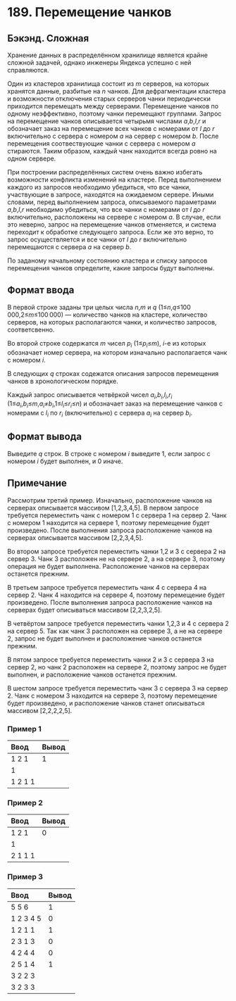 # 189. Перемещение чанков

## Бэкэнд. Сложная

Хранение данных в распределённом хранилище является крайне сложной задачей, однако инженеры Яндекса успешно с ней справляются.

Один из кластеров хранилища состоит из <i>m</i> серверов, на которых хранятся данные, разбитые на <i>n</i> чанков. Для дефрагментации кластера и возможности отключения старых серверов чанки периодически приходится перемещать между серверами. Перемещение чанков по одному неэффективно, поэтому чанки перемещают группами. Запрос на перемещение чанков описывается четырьмя числами <i>a</i>,<i>b</i>,<i>l</i>,<i>r</i> и обозначает заказ на перемещение всех чанков с номерами от <i>l</i> до <i>r</i> включительно с сервера с номером <i>a</i> на сервер с номером <i>b</i>. После перемещения соотвествующие чанки с сервера с номером <i>a</i> стираются. Таким образом, каждый чанк находится всегда ровно на одном сервере.

При построении распределённых систем очень важно избегать возможности конфликта изменений на кластере. Перед выполнением каждого из запросов необходимо убедиться, что все чанки, участвующие в запросе, находятся на ожидаемом сервере. Иными словами, перед выполнением запроса, описываемого параметрами <i>a</i>,<i>b</i>,<i>l</i>,<i>r</i> необходимо убедиться, что все чанки с номерами от <i>l</i> до <i>r</i> включительно, расположены на сервере с номером <i>a</i>. В случае, если это неверно, запрос на перемещение чанков отменяется, и система переходит к обработке следующего запроса. Если же это верно, то запрос осуществляется и все чанки от <i>l</i> до <i>r</i> включительно перемещаются с сервера <i>a</i> на сервер <i>b</i>.

По заданому начальному состоянию кластера и списку запросов перемещения чанков определите, какие запросы будут выполнены.

## Формат ввода

В первой строке заданы три целых числа <i>n</i>,<i>m</i> и <i>q</i> (1≤<i>n</i>,<i>q</i>≤100 000,2≤<i>m</i>≤100 000) — количество чанков на кластере, количество серверов, на которых располагаются чанки, и количество запросов, соответсвенно.

Во второй строке содержатся <i>m</i> чисел <i>p<sub>i</sub></i> (1≤<i>p<sub>i</sub></i>≤<i>m</i>), <i>i</i>-е из которых обозначает номер сервера, на котором изначально располагается чанк с номером <i>i</i>.

В следующих <i>q</i> строках содежатся описания запросов перемещения чанков в хронологическом порядке.

Каждый запрос описывается четвёркой чисел <i>a<sub>i</sub></i>,<i>b<sub>i</sub></i>,<i>l<sub>i</sub></i>,<i>r<sub>i</sub></i> (1≤<i>a<sub>i</sub></i>,<i>b<sub>i</sub></i>≤<i>m</i>,<i>a<sub>i</sub></i>≠<i>b<sub>i</sub></i>,1≤<i>l<sub>i</sub></i>≤<i>r<sub>i</sub></i>≤<i>n</i>) и обозначает заказ на перемещение чанков с номерами с <i>l<sub>i</sub></i> по <i>r<sub>i</sub></i> (включительно) с сервера <i>a<sub>i</sub></i> на сервер <i>b<sub>i</sub></i>.

## Формат вывода

Выведите <i>q</i> строк. В строке с номером <i>i</i> выведите 1, если запрос с номером <i>i</i> будет выполнен, и 0 иначе.

## Примечание

Рассмотрим третий пример. Изначально, расположение чанков на серверах описывается массивом [1,2,3,4,5].
В первом запросе требуется переместить чанк с номером 1 с сервера 1 на сервер 2. Чанк с номером 1 находится на сервере 1, поэтому перемещение будет произведено. После выполнения запроса расположение чанков на серверах описывается массивом [2,2,3,4,5].

Во втором запросе требуется переместить чанки 1,2 и 3 с сервера 2 на сервер 3. Чанк 3 расположен не на сервере 2, а на сервере 3, поэтому операция не будет выполнена. Расположение чанков на серверах останется прежним.

В третьем запросе требуется переместить чанк 4 с сервера 4 на сервер 2. Чанк 4 находится на сервере 4, поэтому перемещение будет произведено. После выполнения запроса расположение чанков на серверах будет описываться массивом [2,2,3,2,5].

В четвёртом запросе требуется переместить чанки 1,2,3 и 4 с сервера 2 на сервер 5. Так как чанк 3 расположен на сервере 3, а не на сервере 2, запрос не будет выполнен и расположение чанков останется прежним.

В пятом запросе требуется переместить чанки 2 и 3 с сервера 3 на сервер 2, но чанк 2 расположен на сервере 2, поэтому запрос не будет выполнен, и расположение чанков останется прежним.

В шестом запросе требуется переместить чанк 3 с сервера 3 на сервер 2. Чанк с номером 3 находится на сервере 3, поэтому перемещение будет произведено, и расположение чанков станет описываться массивом [2,2,2,2,5].

### Пример 1

| Ввод    | Вывод |
| :------ | :---- |
| 1 2 1   | 1     |
| 1       |       |
| 1 2 1 1 |       |

### Пример 2

| Ввод    | Вывод |
| :------ | :---- |
| 1 2 1   | 0     |
| 1       |       |
| 2 1 1 1 |       |

### Пример 3

| Ввод      | Вывод |
| :-------- | :---- |
| 5 5 6     | 1     |
| 1 2 3 4 5 | 0     |
| 1 2 1 1   | 1     |
| 2 3 1 3   | 0     |
| 4 2 4 4   | 0     |
| 2 5 1 4   | 1     |
| 3 2 2 3   |       |
| 3 2 3 3   |       |

